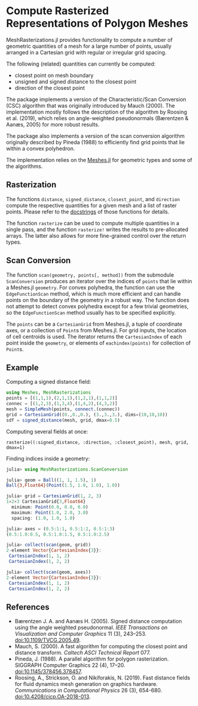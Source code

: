 # Compute Rasterized Representations of Polygon Meshes

MeshRasterizations.jl provides functionality to compute a number of geometric quantities of
a mesh for a large number of points, usually arranged in a Cartesian grid with regular or
irregular grid spacing.

The following (related) quantities can currently be computed:

- closest point on mesh boundary
- unsigned and signed distance to the closest point
- direction of the closest point

The package implements a version of the Characteristic/Scan Conversion (CSC) algorithm that
was originally introduced by Mauch (2000). The implementation mostly follows the description
of the algorithm by Roosing et al. (2019), which relies on angle-weighted pseudonormals
(Bærentzen & Aanæs, 2005) for more robust results.

The package also implements a version of the scan conversion algorithm originally described
by Pineda (1988) to efficiently find grid points that lie within a convex polyhedron.

The implementation relies on the [Meshes.jl](https://github.com/JuliaGeometry/Meshes.jl)
for geometric types and some of the algorithms.


## Rasterization

The functions `distance`, `signed_distance`, `closest_point`, and `direction` compute the
respective quantities for a given mesh and a list of raster points. Please refer to the
[docstrings](https://docs.julialang.org/en/v1/manual/documentation/) of those functions for
details.

The function `rasterize` can be used to compute multiple quantities in a single pass, and
the function `rasterize!` writes the results to pre-allocated arrays. The latter also allows for more fine-grained control over the return types.


## Scan Conversion

The function `scan(geometry, points[, method])` from the submodule `ScanConversion` produces
an iterator over the indices of `points` that lie within a Meshes.jl `geometry`. For convex
polyhedra, the function can use the `EdgeFunctionScan` method, which is much more efficient
and can handle points on the boundary of the geometry in a robust way. The function does not
attempt to detect convex polyhedra except for a few trivial geometries, so the
`EdgeFunctionScan` method usually has to be specified explicitly.

The `points` can be a `CartesianGrid` from Meshes.jl, a tuple of coordinate axes, or
a collection of `Point`s from Meshes.jl. For grid inputs, the location of cell centroids is
used. The iterator returns the `CartesianIndex` of each point inside the `geometry`, or
elements of `eachindex(points)` for collection of `Point`s.


## Example

Computing a signed distance field:

```julia
using Meshes, MeshRasterizations
points = [(1,1,1),(2,1,1),(1,2,1),(1,1,2)]
connec = [(1,2,3),(1,3,4),(1,4,2),(4,3,2)]
mesh = SimpleMesh(points, connect.(connec))
grid = CartesianGrid((0.,0.,0.), (3.,3.,3.), dims=(10,10,10))
sdf = signed_distance(mesh, grid, dmax=0.5)
```

Computing several fields at once:

```
rasterize((:signed_distance, :direction, :closest_point), mesh, grid, dmax=1)
```

Finding indices inside a geometry:

```julia
julia> using MeshRasterizations.ScanConversion

julia> geom = Ball((1, 1, 1.5), 1)
Ball{3,Float64}(Point(1.5, 1.0, 1.0), 1.0))

julia> grid = CartesianGrid(1, 2, 3)
1×2×3 CartesianGrid{3,Float64}
  minimum: Point(0.0, 0.0, 0.0)
  maximum: Point(1.0, 2.0, 3.0)
  spacing: (1.0, 1.0, 1.0)

julia> axes = (0.5:1:1, 0.5:1:2, 0.5:1:3)
(0.5:1.0:0.5, 0.5:1.0:1.5, 0.5:1.0:2.5)

julia> collect(scan(geom, grid))
2-element Vector{CartesianIndex{3}}:
 CartesianIndex(1, 1, 2)
 CartesianIndex(1, 2, 2)

julia> collect(scan(geom, axes))
2-element Vector{CartesianIndex{3}}:
 CartesianIndex(1, 1, 2)
 CartesianIndex(1, 2, 2)
```


## References

- Bærentzen J. A. and Aanæs H. (2005). Signed distance computation using the angle weighted
  pseudonormal. *IEEE Transactions on Visualization and Computer Graphics* 11 (3), 243–253.
  [doi:10.1109/TVCG.2005.49](https://doi.org/10.1109/TVCG.2005.49).
- Mauch, S. (2000). A fast algorithm for computing the closest point and distance transform.
  *Caltech ASCI Technical Report* 077.
- Pineda, J. (1988). A parallel algorithm for polygon rasterization. SIGGRAPH Computer Graphics 22 (4), 17–20. [doi:10.1145/378456.378457](https://doi.org/10.1145/378456.378457).
- Roosing, A., Strickson, O. and Nikiforakis, N. (2019). Fast distance fields for fluid
  dynamics mesh generation on graphics hardware. *Communications in Computational Physics*
  26 (3), 654-680. [doi:10.4208/cicp.OA-2018-013](https://doi.org/10.4208/cicp.OA-2018-013).

